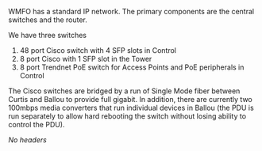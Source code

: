 WMFO has a standard IP network. The primary components are the central switches and the router.

We have three switches

1.  48 port Cisco switch with 4 SFP slots in Control
2.  8 port Cisco with 1 SFP slot in the Tower
3.  8 port Trendnet PoE switch for Access Points and PoE peripherals in Control

The Cisco switches are bridged by a run of Single Mode fiber between Curtis and Ballou to provide full gigabit. In addition, there are currently two 100mbps media converters that run individual devices in Ballou (the PDU is run separately to allow hard rebooting the switch without losing ability to control the PDU).

*No headers*
